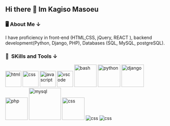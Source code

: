 ## Hi there 👋 Im Kagiso Masoeu

<h3> 🖥 About Me &darr; </h3>
<p>
I have proficiency in front-end (HTML,CSS, jQuery, REACT ), backend development(Python, Django, PHP), Databases (SQL, MySQL, postgreSQL). 
</p>
<h3> 🚀 &nbsp;SKills and Tools &darr; </h3>
<p align="left">
  <img src="https://www.vectorlogo.zone/logos/w3_html5/w3_html5-icon.svg" alt="html" width="50" height="50"/>
<img src="https://www.vectorlogo.zone/logos/w3_css/w3_css-icon~old.svg" alt="css" width="50" height="50"/>
  <img src="https://www.vectorlogo.zone/logos/javascript/javascript-icon.svg" alt="javascript" width="50" height="50"/>
<img src="https://cdn.jsdelivr.net/gh/devicons/devicon/icons/vscode/vscode-original.svg" alt="vscode" width="50" height="50"/>
<img src="https://cdn.jsdelivr.net/gh/devicons/devicon/icons/bash/bash-original.svg" alt="bash" width="70" height="70"/>
<img src="https://www.svgrepo.com/show/452091/python.svg" alt="python" width="70" height="70"/>
<img src="https://www.svgrepo.com/show/373554/django.svg" alt="django" width="70" height="70"/>  
<img src="https://cdn.jsdelivr.net/gh/devicons/devicon/icons/php/php-original.svg" alt="php" width="70" height="70"/>
<img src="https://www.vectorlogo.zone/logos/mysql/mysql-official.svg" alt="mysql" width="100" height="100"/>
  
<img src="https://www.vectorlogo.zone/logos/github/github-tile.svg" alt="css" width="70" height="70" />
<img src="https://www.vectorlogo.zone/logos/wordpress/wordpress-icon.svg" alt="css"/>
<img src="https://www.vectorlogo.zone/logos/microsoft_azure/microsoft_azure-ar21.svg" alt="css"/>






  
</p>
<!--
**masoeuk/masoeuk** is a ✨ _special_ ✨ repository because its `README.md` (this file) appears on your GitHub profile.

Here are some ideas to get you started:

- 🔭 I’m currently working on ...
- 🌱 I’m currently learning ...
- 👯 I’m looking to collaborate on ...
- 🤔 I’m looking for help with ...
- 💬 Ask me about ...
- 📫 How to reach me: ...
- 😄 Pronouns: ...
- ⚡ Fun fact: ...
-->
